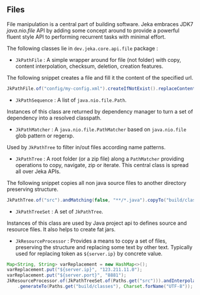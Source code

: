 ## Files

File manipulation is a central part of building software. 
Jeka embraces JDK7 *java.nio.file* API by adding some concept around to provide a powerful fluent style API to performing 
recurrent tasks with minimal effort. 

The following classes lie in `dev.jeka.core.api.file` package : 

* `JkPathFile` : A simple wrapper around  for file (not folder) with copy, content interpolation, 
   checksum, deletion, creation features.
   
The following snippet creates a file and fill it the content of the specified url.
```java
JkPathFile.of("config/my-config.xml").createIfNotExist().replaceContentBy("http://myserver/conf/central.xml");
```
   
* `JkPathSequence` : A list of `java.nio.file.Path`.

Instances of this class are returned by dependency manager to turn a set of dependency into a resolved classpath.

* `JkPathMatcher` : A `java.nio.file.PathMatcher` based on `java.nio.file` glob pattern or regerxp.

Used by `JkPathTree` to filter in/out files according name patterns.

* `JkPathTree` : A root folder (or a zip file) along a `PathMatcher` providing operations to copy, navigate, zip or iterate.
   This central class is spread all over Jeka APIs.
   
The following snippet copies all non java source files to another directory preserving structure.
```java
JkPathTree.of("src").andMatching(false, "**/*.java").copyTo("build/classes");
``` 
   
* `JkPathTreeSet` : A set of `JkPathTree`. 

Instances of this class are used by Java project api to defines source and resource files. It also helps to create fat jars.

 * `JkResourceProcessor` : Provides a means to copy a set of files, preserving the structure and 
 replacing some text by other text. Typically used for replacing token as `${server.ip}` by concrete value. 

```java
Map<String, String> varReplacement = new HashMap<>();
varReplacement.put("${server.ip}", "123.211.11.0");
varReplacement.put("${server.port}", "8881");
JkResourceProcessor.of(JkPathTreeSet.of(Paths.get("src"))).andInterpolate("**/*.properties", varReplacement)
    .generateTo(Paths.get("build/classes"), Charset.forName("UTF-8"));
```




